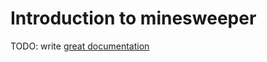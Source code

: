 # Introduction to minesweeper

TODO: write [great documentation](http://jacobian.org/writing/what-to-write/)
